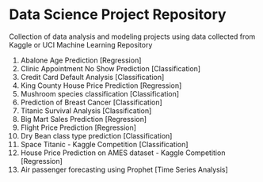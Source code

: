 # Data Science Project Repository

Collection of data analysis and modeling projects using data collected from Kaggle or UCI Machine Learning Repository

1. Abalone Age Prediction [Regression]
2. Clinic Appointment No Show Prediction [Classification]
3. Credit Card Default Analysis [Classification]
4. King County House Price Prediction [Regression]
5. Mushroom species classification [Classification]
6. Prediction of Breast Cancer [Classification]
7. Titanic Survival Analysis [Classification]
8. Big Mart Sales Prediction [Regression]
9. Flight Price Prediction [Regression]
10. Dry Bean class type prediction [Classification]
11. Space Titanic - Kaggle Competition [Classification]
12. House Price Prediction on AMES dataset - Kaggle Competition [Regression]
13. Air passenger forecasting using Prophet [Time Series Analysis]

